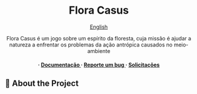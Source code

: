 <div align='center'>

<h1>Flora Casus</h1>
<p><a href="https://starlitvienna.itch.io>>Disponível no itch.io </a></p>
<a href="https://github.com/StarlitVienna/Flora-Casus/blob/master/translations/readmes/english/README.md"> English </a>
<p>Flora Casus é um jogo sobre um espírito da floresta, cuja missão é ajudar a natureza a enfrentar os problemas da ação antrópica causados no meio-ambiente</p>

<h4> <span> · </span> <a href="https://github.com/StarlitVienna/Flora-Casus/blob/master/README.md"> Documentação </a> <span> · </span> <a href="https://github.com/StarlitVienna/Flora-Casus/issues"> Reporte um bug </a> <span> · </span> <a href="https://github.com/StarlitVienna/Flora-Casus/issues"> Solicitações </a> </h4>


</div>

## :star2: About the Project
